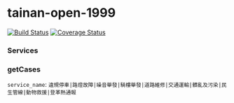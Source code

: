 # tainan-open-1999
[![Build Status](https://travis-ci.org/wonderchang/tainan-open-1999.svg?branch=master)](https://travis-ci.org/wonderchang/tainan-open-1999)
[![Coverage Status](https://coveralls.io/repos/github/wonderchang/tainan-open-1999/badge.svg?branch=master)](https://coveralls.io/github/wonderchang/tainan-open-1999?branch=master)

### Services

### getCases

`service_name`: `違規停車|路燈故障|噪音舉發|騎樓舉發|道路維修|交通運輸|髒亂及污染|民生管線|動物救援|登革熱通報`
